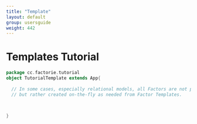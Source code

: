 ```yaml
---
title: "Template"
layout: default
group: usersguide
weight: 442
---
```



Templates Tutorial
==================

```scala
package cc.factorie.tutorial
object TutorialTemplate extends App{
  
  // In some cases, especially relational models, all Factors are not pre-created 
  // but rather created on-the-fly as needed from Factor Templates.
  
  

}
```

